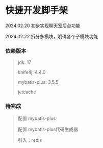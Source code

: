 # 快捷开发脚手架

2024.02.20 初步实现聊天室后台功能

2024.02.22 拆分多模块，明确各个子模块功能

### 依赖版本

> jdk: 17 
> 
> knife4j: 4.4.0
> 
> mybatis-plus: 3.5.5
> 
> jetcache
> 
>

### 待完成

> 配置 mybatis-plus
> 
> 配置 mybatis-plus代码生成器
> 
> 引入：redis